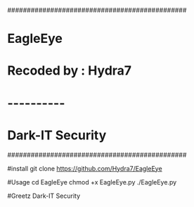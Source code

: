 ##############################################
#                 EagleEye                   #
#           Recoded by : Hydra7              #
#               ----------                   #
#             Dark-IT Security               #
##############################################

#install
git clone https://github.com/Hydra7/EagleEye

#Usage
cd EagleEye
chmod +x EagleEye.py
./EagleEye.py

#Greetz
Dark-IT Security
